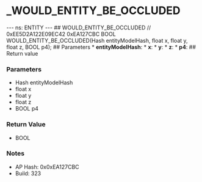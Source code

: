 # _WOULD_ENTITY_BE_OCCLUDED

--- ns: ENTITY --- ## WOULD_ENTITY_BE_OCCLUDED  // 0xEE5D2A122E09EC42 0xEA127CBC BOOL WOULD_ENTITY_BE_OCCLUDED(Hash entityModelHash, float x, float y, float z, BOOL p4);  ## Parameters * **entityModelHash**: * **x**: * **y**: * **z**: * **p4**:  ## Return value

### Parameters
* Hash entityModelHash
* float x
* float y
* float z
* BOOL p4

### Return Value
* BOOL

### Notes
* AP Hash: 0x0xEA127CBC
* Build: 323

